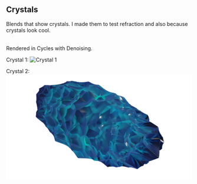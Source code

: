 ## Crystals

Blends that show crystals. I made them to test refraction and also because crystals look cool.
######
Rendered in Cycles with Denoising.

Crystal 1:
![Crystal 1](crystal1.png)

Crystal 2:
![Crystal 2](crystal2.png)
